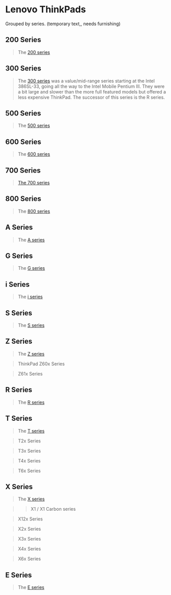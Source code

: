 <!-- TITLE: Lenovo -->
<!-- SUBTITLE: An index of Lenovo manufactured ThinkPads -->

# Lenovo ThinkPads
Grouped by series. (temporary text,, needs furnishing)

## 200 Series
> The [200 series](../wiki/think-pads/lenovo/200-series)
## 300 Series
> The [300 series](../wiki/think-pads/lenovo/300-series)  was a value/mid-range series starting at the Intel 386SL-33, going all the way to the Intel Mobile Pentium III. They were a bit large and slower than the more full featured models but offered a less expensive ThinkPad. The successor of this series is the R series.

## 500 Series
> The [500 series](../wiki/think-pads/lenovo/500-series)
## 600 Series
> The [600 series](../wiki/think-pads/lenovo/600-series)
## 700 Series
> [The 700 series](../wiki/think-pads/lenovo/700-series)
## 800 Series
> The [800 series](../wiki/think-pads/lenovo/800-series)

## A Series
> The [A series](../wiki/think-pads/lenovo/a-series)
## G Series
> The [G series](../wiki/think-pads/lenovo/g-series)
## i Series
> The [i series](../wiki/think-pads/lenovo/i-series)
## S Series
> The [S series](../wiki/think-pads/lenovo/s-series)
## Z Series
> The [Z series](../wiki/think-pads/lenovo/z-series)


> ThinkPad Z60x Series

> Z61x Series

##  R Series
> The [R series](../wiki/think-pads/lenovo/r-series)
## T Series
> The [T series](../wiki/think-pads/lenovo/t-series)

 > T2x Series

> T3x Series

> T4x Series

> T6x Series

## X Series
> The [X series](../wiki/think-pads/lenovo/x-series)
 
> > X1 / X1 Carbon series

> X12x Series

> X2x Series

> X3x Series

> X4x Series

> X6x Series

## E Series
> The [E series](../wiki/think-pads/lenovo/e-series)